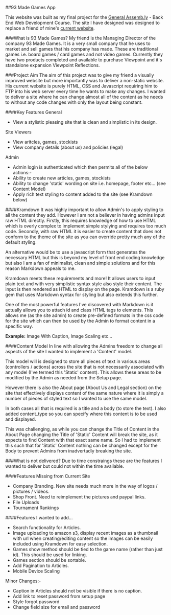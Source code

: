 ##93 Made Games App

This website was built as my final project for the [General Assemb.ly](https://generalassemb.ly/) - Back End Web Development Course. The site I have designed was designed to replace a friend of mine's [current website](http://www.93madegames.com.au/).

###What is 93 Made Games?
My friend is the Managing Director of the company 93 Made Games. It is a very small company that he uses to market and sell games that his company has made. These are traditional games i.e. board games / card games and not video games. Currently they have two products completed and available to purchase Viewpoint and it's standalone expansion Viewpoint Reflections.

###Project Aim
The aim of this project was to give my friend a visually improved website but more importantly was to deliver a non-static website. His current website is purely HTML, CSS and Javascript requiring him to FTP into his web server every time he wants to make any changes. I wanted to deliver a site where he can change almost all of the content as he needs to without any code changes with only the layout being constant.

####Key Features
General

* View a stylistic pleasing site that is clean and simplistic in its design.

Site Viewers

* View aritcles, games, stockists
* View company details (about us) and policies (legal)

Admin

* Admin login is authenticated which then permits all of the below actions:-
* Ability to create new articles, games, stockists
* Ability to change 'static' wording on site i.e. homepage, footer etc... (see Content Model)
* Apply rich text styling to content added to the site (see Kramdown below)

####Kramdown
It was highly important to allow Admin's to apply styling to all the content they add. However I am not a believer in having admins input raw HTML directly. Firstly, this requires knowledge of how to use HTML which is overly complex to implement simple stylying and requires too much code. Secondly, with raw HTML it is easier to create content that does not conform to the theme of the site as you can override pretty much any of the default styling.

An alternative would be to use a javascript form that generates the necessary HTML but this is beyond my level of front end coding knowledge but also I am a fan of minimalist, clean and simple solutions and for this reason Markdown appeals to me.

Kramdown meets these requirements and more! It allows users to input plain text and with very simplistic syntax style also style their content. The input is then rendered as HTML to display on the page. Kramdown is a ruby gem that uses Markdown syntax for styling but also extends this further.

One of the most powerful features I've discovered with Markdown is it actually allows you to attach id and class HTML tags to elements. This allows me (as the site admin) to create pre-defined formats in the css code for the site which can then be used by the Admin to format content in a specific way.

**Example:** Image With Caption, Image Scaling etc...

####Content Model
In line with allowing the Admins freedom to change all aspects of the site I wanted to implement a 'Content' model. 

This model will is designed to store all pieces of text in various areas (controllers / actions) across the site that is not necessarily associated with any model (I've termed this 'Static' content). This allows these areas to be modified by the Admin as needed from the Setup page.

However there is also the About page (About Us and Legal section) on the site that effectively displays content of the same nature where it is simply a number of pieces of styled text so I wanted to use the same model.

In both cases all that is required is a title and a body (to store the text). I also added content_type so you can specify where this content is to be used and displayed.

This was challenging, as while you can change the Title of Content in the About Page changing the Title of 'Static' Content will break the site, as it expects to find Content with that exact same name. So I had to implement this such that for 'Static' Content nothing can be changed except for the Body to prevent Admins from inadvertadly breaking the site.

###What is not delivered?
Due to time constraings these are the features I wanted to deliver but could not within the time available.

####Features Missing from Current Site

* Company Branding. New site needs much more in the way of logos / pictures / videos.
* Shop Front. Need to reimplement the pictures and paypal links.
* File Uploads
* Tournament Rankings

####Features I wanted to add...

* Search functionality for Articles.
* Image uploading to amazon s3, display recent images as a thumbnail with url when creating/editing content so the images can be easily included using Kramdown for easy selection.
* Games show method should be tied to the game name (rather than just id). This should be used for linking.
* Games section should be sortable.
* Add Pagination to Articles.
* Mobile Device Scaling

Minor Changes:-

* Caption in Articles should not be visible if there is no caption.
* Add link to reset password from setup page
* Style forgot password
* Change field size for email and password
